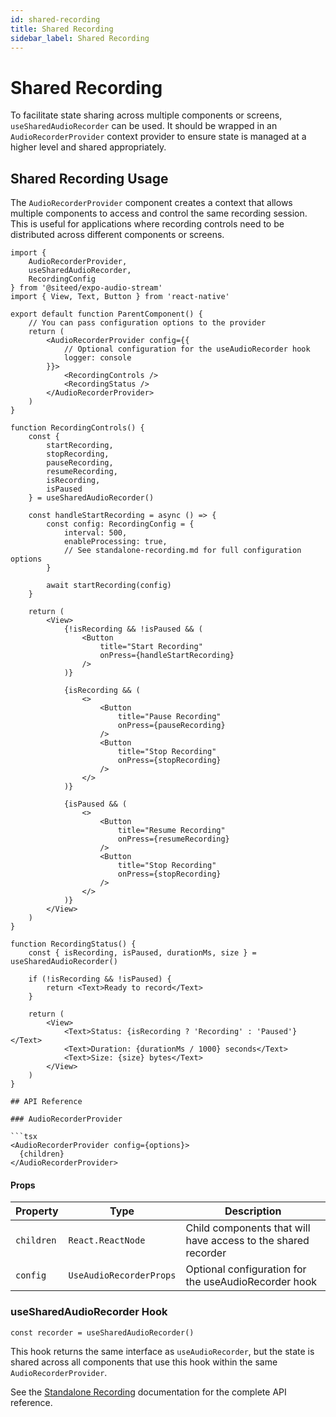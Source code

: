 ```yaml
---
id: shared-recording
title: Shared Recording
sidebar_label: Shared Recording
---
```


# Shared Recording

To facilitate state sharing across multiple components or screens, `useSharedAudioRecorder` can be used. It should be wrapped in an `AudioRecorderProvider` context provider to ensure state is managed at a higher level and shared appropriately.

## Shared Recording Usage

The `AudioRecorderProvider` component creates a context that allows multiple components to access and control the same recording session. This is useful for applications where recording controls need to be distributed across different components or screens.

```tsx
import {
    AudioRecorderProvider,
    useSharedAudioRecorder,
    RecordingConfig
} from '@siteed/expo-audio-stream'
import { View, Text, Button } from 'react-native'

export default function ParentComponent() {
    // You can pass configuration options to the provider
    return (
        <AudioRecorderProvider config={{
            // Optional configuration for the useAudioRecorder hook
            logger: console
        }}>
            <RecordingControls />
            <RecordingStatus />
        </AudioRecorderProvider>
    )
}

function RecordingControls() {
    const { 
        startRecording, 
        stopRecording,
        pauseRecording,
        resumeRecording,
        isRecording,
        isPaused
    } = useSharedAudioRecorder()

    const handleStartRecording = async () => {
        const config: RecordingConfig = {
            interval: 500,
            enableProcessing: true,
            // See standalone-recording.md for full configuration options
        }
        
        await startRecording(config)
    }

    return (
        <View>
            {!isRecording && !isPaused && (
                <Button 
                    title="Start Recording" 
                    onPress={handleStartRecording} 
                />
            )}
            
            {isRecording && (
                <>
                    <Button 
                        title="Pause Recording" 
                        onPress={pauseRecording} 
                    />
                    <Button 
                        title="Stop Recording" 
                        onPress={stopRecording} 
                    />
                </>
            )}
            
            {isPaused && (
                <>
                    <Button 
                        title="Resume Recording" 
                        onPress={resumeRecording} 
                    />
                    <Button 
                        title="Stop Recording" 
                        onPress={stopRecording} 
                    />
                </>
            )}
        </View>
    )
}

function RecordingStatus() {
    const { isRecording, isPaused, durationMs, size } = useSharedAudioRecorder()
    
    if (!isRecording && !isPaused) {
        return <Text>Ready to record</Text>
    }
    
    return (
        <View>
            <Text>Status: {isRecording ? 'Recording' : 'Paused'}</Text>
            <Text>Duration: {durationMs / 1000} seconds</Text>
            <Text>Size: {size} bytes</Text>
        </View>
    )
}

## API Reference

### AudioRecorderProvider

```tsx
<AudioRecorderProvider config={options}>
  {children}
</AudioRecorderProvider>
```

#### Props

| Property | Type | Description |
|----------|------|-------------|
| `children` | `React.ReactNode` | Child components that will have access to the shared recorder |
| `config` | `UseAudioRecorderProps` | Optional configuration for the useAudioRecorder hook |

### useSharedAudioRecorder Hook

```tsx
const recorder = useSharedAudioRecorder()
```

This hook returns the same interface as `useAudioRecorder`, but the state is shared across all components that use this hook within the same `AudioRecorderProvider`.

See the [Standalone Recording](./standalone-recording.md#api-reference) documentation for the complete API reference.
